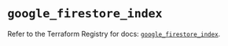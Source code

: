 # `google_firestore_index`

Refer to the Terraform Registry for docs: [`google_firestore_index`](https://registry.terraform.io/providers/hashicorp/google-beta/5.21.0/docs/resources/google_firestore_index).
